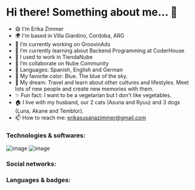 # Hi there! Something about me... 👋 

- 😄 I'm Erika Zimmer
- 🌍 I'm based in Villa Giardino, Cordoba, ARG
- 🚀 I’m currently working on GroovinAds
- 📒 I’m currently learning about Backend Programming at CoderHouse
- 🦄 I used to work in TiendaNube 
- 👯 I’m collaborate on Nube Community
- 💬 Languages: Spanish, English and German
- 🌈 My favorite color: Blue. The blue of the sky.
- 🔮 My dream: Travel and learn about other cultures and lifestyles. Meet lots of new people and create new memories with them.
- ✨ Fun fact: I want to be a vegetarian but I don't like vegetables.
- 🏠 I live with my husband, our 2 cats (Asuna and Ryuu) and 3 dogs (Luna, Akane and Temblor).
- 📫 How to reach me: erikasusanazimmer@gmail.com


### Technologies & softwares:
![image](https://user-images.githubusercontent.com/55201104/174331199-76420161-8550-4f4c-bd50-9ad910731d6f.png) ![image](https://user-images.githubusercontent.com/55201104/174331244-e8ec6c11-79ee-4aec-a43d-10e3bb92fec8.png)


### Social networks:

### Languages & badges:
